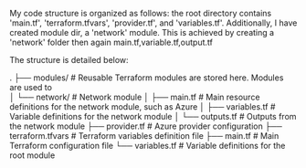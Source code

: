 
 My code structure is organized as follows: the root directory contains 'main.tf', 'terraform.tfvars', 'provider.tf', and 'variables.tf'. Additionally, I have created module dir, a 'network' module. This is achieved by creating a 'network' folder  then again main.tf,variable.tf,output.tf


The structure is detailed below:


.
├── modules/                  # Reusable Terraform modules are stored here. Modules are used to     
│   └── network/              # Network module
│       ├── main.tf           # Main resource definitions for the network module, such as Azure 
│       ├── variables.tf      # Variable definitions for the network module
│       └── outputs.tf        # Outputs from the network module
├── provider.tf               # Azure provider configuration
├── terraform.tfvars          # Terraform variables definition file
├── main.tf                   # Main Terraform configuration file
└── variables.tf              # Variable definitions for the root module


